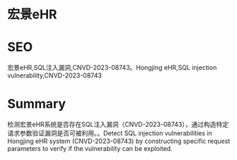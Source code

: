 # 宏景eHR
# SEO
宏景eHR,SQL注入漏洞,CNVD-2023-08743。Hongjing eHR,SQL injection vulnerability,CNVD-2023-08743
# Summary
检测宏景eHR系统是否存在SQL注入漏洞（CNVD-2023-08743），通过构造特定请求参数验证漏洞是否可被利用。。Detect SQL injection vulnerabilities in Hongjing eHR system (CNVD-2023-08743) by constructing specific request parameters to verify if the vulnerability can be exploited.
